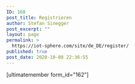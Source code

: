 ```yaml
---
ID: 168
post_title: Registrieren
author: Stefan Sinegger
post_excerpt: ""
layout: page
permalink: >
  https://iot-sphere.com/site/de_DE/register/
published: true
post_date: 2020-10-08 22:36:55
---
```

[ultimatemember form_id="162"]